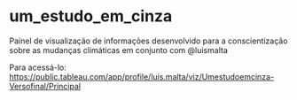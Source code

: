 # um_estudo_em_cinza
Painel de visualização de informações desenvolvido para a conscientização sobre as mudanças climáticas em conjunto com @luismalta

Para acessá-lo: https://public.tableau.com/app/profile/luis.malta/viz/Umestudoemcinza-Versofinal/Principal
